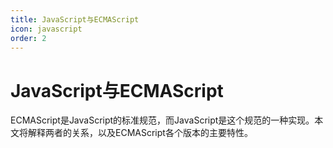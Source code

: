 ```yaml
---
title: JavaScript与ECMAScript
icon: javascript
order: 2
---
```


# JavaScript与ECMAScript

ECMAScript是JavaScript的标准规范，而JavaScript是这个规范的一种实现。本文将解释两者的关系，以及ECMAScript各个版本的主要特性。

